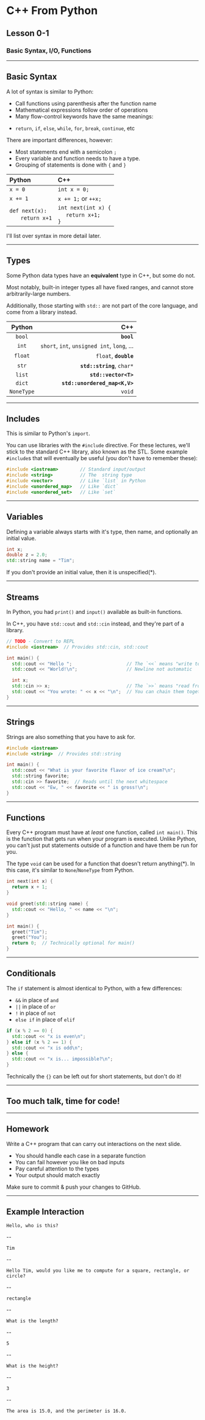 # C++ From Python

## Lesson 0-1

### Basic Syntax, I/O, Functions

---

## Basic Syntax

A lot of syntax is similar to Python:
* Call functions using parenthesis after the function name
* Mathematical expressions follow order of operations
* Many flow-control keywords have the same meanings:
 - `return`, `if`, `else`, `while`, `for`, `break`, `continue`, etc

There are important differences, however:
* Most statements end with a semicolon `;`
* Every variable and function needs to have a type.
* Grouping of statements is done with `{` and `}`

Python | C++
:-- | :--
`x = 0` | `int x = 0;`
`x += 1` | `x += 1;` or `++x;`
`def next(x):`<br>&nbsp;&nbsp;&nbsp;`  return x+1` | `int next(int x) {`<br>&nbsp;&nbsp;&nbsp;` return x+1;`<br>`}`

I'll list over syntax in more detail later.

---

## Types

Some Python data types have an **equivalent** type in C++, but some do not.

Most notably, built-in integer types all have fixed ranges, and cannot store
arbitrarily-large numbers.

Additionally, those starting with `std::` are not part of the core language, and come
from a library instead.

Python | C++
:--: | --:
`bool` | **`bool`**
`int` | `short`, `int`, `unsigned int`, `long`, ...
`float` | `float`, **`double`**
`str` | **`std::string`**, `char*`
`list` | **`std::vector<T>`**
`dict` | **`std::unordered_map<K,V>`**
`NoneType` | `void`

---

## Includes

This is similar to Python's `import`.

You can use libraries with the `#include` directive.  For these lectures, we'll
stick to the standard C++ library, also known as the STL.  Some example `#include`s
that will eventually be useful (you don't have to remember these):

```c++
#include <iostream>        // Standard input/output
#include <string>          // The  string type
#include <vector>          // Like `list` in Python
#include <unordered_map>   // Like `dict`
#include <unordered_set>   // Like `set`
```

---

## Variables

Defining a variable always starts with it's type, then name, and optionally an initial value.

```c++
int x;
double z = 2.0;
std::string name = "Tim";
```

If you don't provide an initial value, then it is unspecified(*).

---

## Streams

In Python, you had `print()` and `input()` available as built-in functions.

In C++, you have `std::cout` and `std::cin` instead, and they're part of a library.

```c++
// TODO - Convert to REPL
#include <iostream>  // Provides std::cin, std::cout

int main() {
  std::cout << "Hello ";                    // The `<<` means "write to"
  std::cout << "World!\n";                  // Newline not automatic

  int x;
  std::cin >> x;                            // The `>>` means "read from"
  std::cout << "You wrote: " << x << "\n";  // You can chain them together
}
```

---

## Strings

Strings are also something that you have to ask for.

```c++
#include <iostream>
#include <string>  // Provides std::string

int main() {
  std::cout << "What is your favorite flavor of ice cream?\n";
  std::string favorite;
  std::cin >> favorite;  // Reads until the next whitespace
  std::cout << "Ew, " << favorite << " is gross!\n";
}
```

---

## Functions

Every C++ program must have at *least* one function, called `int main()`.  This is the
function that gets run when your program is executed.  Unlike Python, you can't just put
statements outside of a function and have them be run for you.

The type `void` can be used for a function that doesn't return anything(*).  In this
case, it's similar to `None`/`NoneType` from Python.

```c++
int next(int x) {
  return x + 1;
}

void greet(std::string name) {
  std::cout << "Hello, " << name << "\n";
}

int main() {
  greet("Tim");
  greet("You");
  return 0;  // Technically optional for main()
}
```

---

## Conditionals

The `if` statement is almost identical to Python, with a few differences:

* `&&` in place of `and`
* `||` in place of `or`
* `!` in place of `not`
* `else if` in place of `elif`

```c++
if (x % 2 == 0) {
  std::cout << "x is even\n";
} else if (x % 2 == 1) {
  std::cout << "x is odd\n";
} else {
  std::cout << "x is... impossible?\n";
}
```

Technically the `{}` can be left out for short statements, but don't do it!

---

## Too much talk, time for code!

---

## Homework

Write a C++ program that can carry out interactions on the next slide.

* You should handle each case in a separate function
* You can fail however you like on bad inputs
* Pay careful attention to the types
* Your output should match exactly

Make sure to commit & push your changes to GitHub.

---

## Example Interaction

```
Hello, who is this?
```
--
```
Tim
```
--
```
Hello Tim, would you like me to compute for a square, rectangle, or circle?
```
--
```
rectangle
```
--
```
What is the length?
```
--
```
5
```
--
```
What is the height?
```
--
```
3
```
--
```
The area is 15.0, and the perimeter is 16.0.
```
